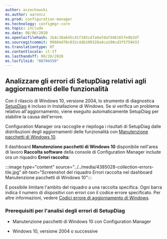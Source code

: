 ```yaml
---
author: aczechowski
ms.author: aaroncz
ms.prod: configuration-manager
ms.technology: configmgr-core
ms.topic: include
ms.date: 08/06/2020
ms.openlocfilehash: 1b4c38a645c41f345cd7a0afdafd46165fe9b3df
ms.sourcegitcommit: 99084d70c032c4db109328a4ca100cd3f5759433
ms.translationtype: HT
ms.contentlocale: it-IT
ms.lasthandoff: 08/20/2020
ms.locfileid: "88704550"
---
```

## <a name="analyze-setupdiag-errors-for-feature-updates"></a><a name="bkmk_setupdiag"></a> Analizzare gli errori di SetupDiag relativi agli aggiornamenti delle funzionalità

<!--4385028-->

Con il rilascio di Windows 10, versione 2004, lo strumento di diagnostica [SetupDiag](/windows/deployment/upgrade/setupdiag) è incluso in Installazione di Windows. Se si verifica un problema relativo all'aggiornamento, viene eseguito automaticamente SetupDiag per stabilire la causa dell'errore.

Configuration Manager ora raccoglie e riepiloga i risultati di SetupDiag dalle distribuzioni degli aggiornamenti delle funzionalità con [Manutenzione pacchetti di Windows 10](../../../../../osd/deploy-use/manage-windows-as-a-service.md).

Il dashboard **Manutenzione pacchetti di Windows 10** disponibile nell'area di lavoro **Raccolta software** della console di Configuration Manager include ora un riquadro **Errori raccolta**:

:::image type="content" source="../../media/4385028-collection-errors-tile.jpg" alt-text="Screenshot del riquadro Errori raccolta nel dashboard Manutenzione pacchetti di Windows 10":::

È possibile limitare l'ambito del riquadro a una raccolta specifica. Ogni barra indica il numero di dispositivi con errori con il codice errore specificato. Per altre informazioni, vedere [Codici errore di aggiornamento di Windows](/windows/deployment/upgrade/upgrade-error-codes).

### <a name="prerequisites-to-analyze-setupdiag-errors"></a>Prerequisiti per l'analisi degli errori di SetupDiag

- Manutenzione pacchetti di Windows 10 con Configuration Manager

- Windows 10, versione 2004 o successive